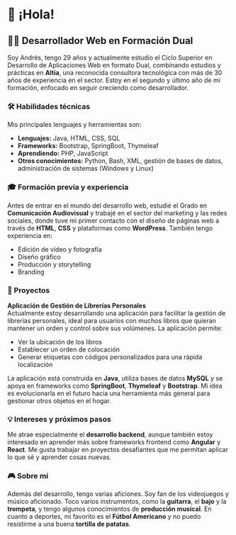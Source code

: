 # 👋 ¡Hola!

## 👨‍💻 Desarrollador Web en Formación Dual

Soy Andrés, tengo 29 años y actualmente estudio el Ciclo Superior en Desarrollo de Aplicaciones Web en formato Dual, combinando estudios y prácticas en **Altia**, una reconocida consultora tecnológica con más de 30 años de experiencia en el sector. Estoy en el segundo y último año de mi formación, enfocado en seguir creciendo como desarrollador.

### 🛠️ Habilidades técnicas

Mis principales lenguajes y herramientas son:

- **Lenguajes:** Java, HTML, CSS, SQL
- **Frameworks:** Bootstrap, SpringBoot, Thymeleaf
- **Aprendiendo:** PHP, JavaScript
- **Otros conocimientos:** Python, Bash, XML, gestión de bases de datos, administración de sistemas (Windows y Linux)

### 🎓 Formación previa y experiencia

Antes de entrar en el mundo del desarrollo web, estudié el Grado en **Comunicación Audiovisual** y trabajé en el sector del marketing y las redes sociales, donde tuve mi primer contacto con el diseño de páginas web a través de **HTML**, **CSS** y plataformas como **WordPress**. También tengo experiencia en:

- Edición de vídeo y fotografía
- Diseño gráfico
- Producción y storytelling
- Branding

### 🚀 Proyectos

**Aplicación de Gestión de Librerías Personales**  
   Actualmente estoy desarrollando una aplicación para facilitar la gestión de librerías personales, ideal para usuarios con muchos libros que quieran mantener un orden y control sobre sus volúmenes. La aplicación permite:

   - Ver la ubicación de los libros
   - Establecer un orden de colocación
   - Generar etiquetas con códigos personalizados para una rápida localización

   La aplicación está construida en **Java**, utiliza bases de datos **MySQL** y se apoya en frameworks como **SpringBoot**, **Thymeleaf** y **Bootstrap**. Mi idea es evolucionarla en el futuro hacia una herramienta más general para gestionar otros objetos en el hogar.

### 💡 Intereses y próximos pasos

Me atrae especialmente el **desarrollo backend**, aunque también estoy interesado en aprender más sobre frameworks frontend como **Angular** y **React**. Me gusta trabajar en proyectos desafiantes que me permitan aplicar lo que sé y aprender cosas nuevas.

### 🎮 Sobre mí

Además del desarrollo, tengo varias aficiones. Soy fan de los videojuegos y músico aficionado. Toco varios instrumentos, como la **guitarra**, el **bajo** y la **trompeta**, y tengo algunos conocimientos de **producción musical**. En cuanto a deportes, mi favorito es el **Fútbol Americano** y no puedo resistirme a una buena **tortilla de patatas**.
